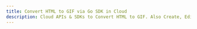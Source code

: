 ---title: Convert HTML to GIF via Go SDK in Clouddescription: Cloud APIs & SDKs to Convert HTML to GIF. Also Create, Edit & Render Microsoft Word & OpenOffice documents in the Cloud.---